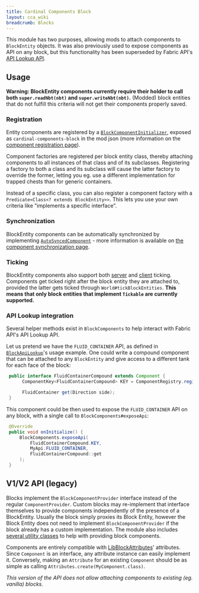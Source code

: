 ```yaml
---
title: Cardinal Components Block
layout: cca_wiki
breadcrumb: Blocks
---
```


This module has two purposes, allowing mods to attach components to `BlockEntity` objects. It was also previously used to expose components as API on any block, but this functionality has been superseded by Fabric API's [API Lookup API](https://github.com/FabricMC/fabric/tree/1.16/fabric-api-lookup-api-v1).

## Usage
**Warning: BlockEntity components currently require their holder to call both `super.readNbt(nbt)` and `super.writeNbt(nbt)`.** (Modded) block entities that do not fulfill this criteria will not get their components properly saved.

### Registration
Entity components are registered by a [`BlockComponentInitializer`](https://github.com/Ladysnake/Cardinal-Components-API/blob/master/cardinal-components-block/src/main/java/org/ladysnake/cca/api/v3/block/BlockComponentInitializer.java), exposed as `cardinal-components-block` in the mod json (more information on the [component registration page](../registration#2-attaching-your-component)).

Component factories are registered per block entity class, thereby attaching components to all instances of that class and of its subclasses.
Registering a factory to both a class and its subclass will cause the latter factory to override the former, letting you eg. use a different implementation for trapped chests than for generic containers.

Instead of a specific class, you can also register a component factory with a `Predicate<Class<? extends BlockEntity>>`. This lets you use your own criteria like "implements a specific interface".

### Synchronization
BlockEntity components can be automatically synchronized by implementing [`AutoSyncedComponent`](https://github.com/Ladysnake/Cardinal-Components-API/blob/master/cardinal-components-base/src/main/java/org/ladysnake/cca/api/v3/component/sync/AutoSyncedComponent.java) - more information is available on [the component synchronization page](../synchronization).

### Ticking
BlockEntity components also support both [server](https://github.com/Ladysnake/Cardinal-Components-API/blob/master/cardinal-components-base/src/main/java/org/ladysnake/cca/api/v3/component/tick/ServerTickingComponent.java) and [client](https://github.com/Ladysnake/Cardinal-Components-API/blob/master/cardinal-components-base/src/main/java/org/ladysnake/cca/api/v3/component/tick/ClientTickingComponent.java) ticking. Components get ticked right after the block entity they are attached to, provided the latter gets ticked through `World#tickBlockEntities`. **This means that only block entities that implement `Tickable` are currently supported.**

### API Lookup integration

Several helper methods exist in `BlockComponents` to help interact with Fabric API's API Lookup API.

Let us pretend we have the `FLUID_CONTAINER` API, as defined in [`BlockApiLookup`](https://github.com/FabricMC/fabric/blob/1.16/fabric-api-lookup-api-v1/src/main/java/net/fabricmc/fabric/api/lookup/v1/block/BlockApiLookup.java)'s usage example.
One could write a compound component that can be attached to any `BlockEntity` and give access to a different tank for each face of the block:
 
```java
 public interface FluidContainerCompound extends Component {
      ComponentKey<FluidContainerCompound> KEY = ComponentRegistry.register(new Identifier("mymod:fluid_container_compound"), FluidContainerCompound.class);

      FluidContainer get(Direction side);
 }
```

This component could be then used to expose the `FLUID_CONTAINER` API on any block, with a single call to `BlockComponents#exposeApi`:

```java 
 @Override
 public void onInitialize() {
     BlockComponents.exposeApi(
         FluidContainerCompound.KEY,
         MyApi.FLUID_CONTAINER,
         FluidContainerCompound::get
     );
 }
```

## V1/V2 API (legacy)
Blocks implement the `BlockComponentProvider` interface instead of the regular `ComponentProvider`. Custom blocks may re-implement that interface themselves to provide components independently of the presence of a BlockEntity. Usually the block simply proxies its Block Entity, however the Block Entity does not need to implement `BlockComponentProvider` if the block already has a custom implementation. The module also includes [several utility classes](https://github.com/Ladysnake/Cardinal-Components-API/tree/master/cardinal-components-block/src/main/java/nerdhub/cardinal/components/api/util/sided) to help with providing block components.

Components are entirely compatible with [LibBlockAttributes](https://github.com/AlexIIL/LibBlockAttributes)' attributes.
Since `Component` is an interface, any attribute instance can easily implement it. Conversely, making an `Attribute`
for an existing `Component` should be as simple as calling `Attributes.create(MyComponent.class)`.

*This version of the API does not allow attaching components to existing (eg. vanilla) blocks.*
